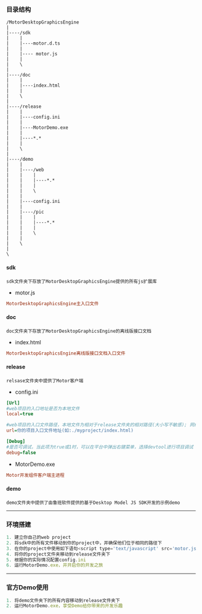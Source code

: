 ### 目录结构

```
/MotorDesktopGraphicsEngine
|
|----/sdk
|    |
|    |----motor.d.ts
|    |
|    |---- motor.js
|    |
|    \
|
|----/doc
|    |
|    |----index.html
|    |
|    \
|
|----/release
|    |
|    |----config.ini
|    |
|    |----MotorDemo.exe
|    |
|    |----*.*
|    |
|    \
|
|----/demo
|    |
|    |----/web
|    |    |
|    |    |----*.*
|    |    |
|    |    \
|    |
|    |----config.ini
|    |
|    |----/pic
|    |    |
|    |    |----*.*
|    |    |
|    |    \
|    |
|    \
|
\
```
#### sdk
    sdk文件夹下存放了MotorDesktopGraphicsEngine提供的所有js扩展库

- motor.js

```ini
MotorDesktopGraphicsEngine主入口文件
```

#### doc
    doc文件夹下存放了MotorDesktopGraphicsEngine的离线版接口文档

- index.html

```ini
MotorDesktopGraphicsEngine离线版接口文档入口文件
```

#### release
    relsase文件夹中提供了Motor客户端

- config.ini

```ini
[Url]
#web项目的入口地址是否为本地文件
local=true

#web项目的入口文件路径，本地文件为相对于release文件夹的相对路径(大小写不敏感); 网络地址需要加上协议前缀，如: http://www.baidu.com
url=你的项目入口文件地址(如:./myproject/index.html)

[Debug]
#是否可调试，当此项为true或1时，可以在平台中弹出右键菜单，选择devtool进行项目调试
debug=false
```

- MotorDemo.exe

```ini
Motor开发组件客户端主进程
```

#### demo
    demo文件夹中提供了由鲁班软件提供的基于Desktop Model JS SDK开发的示例demo

---
### 环境搭建

```javascript
1. 建立你自己的web project
2. 将sdk中的所有文件移动到你的project中，并确保他们位于相同的路径下
3. 在你的project中使用如下语句<script type='text/javascript' src='motor.js'></script>将sdk库引入到你的project中
4. 将你的project文件夹移动到release文件夹下
5. 根据你的实际情况配置config.ini
6. 运行MotorDemo.exe，并开启你的开发之旅
```

---
### 官方Demo使用

```javascript
1. 将demo文件夹下的所有内容移动到release文件夹下
2. 运行MotorDemo.exe，享受Demo给你带来的开发乐趣
```



